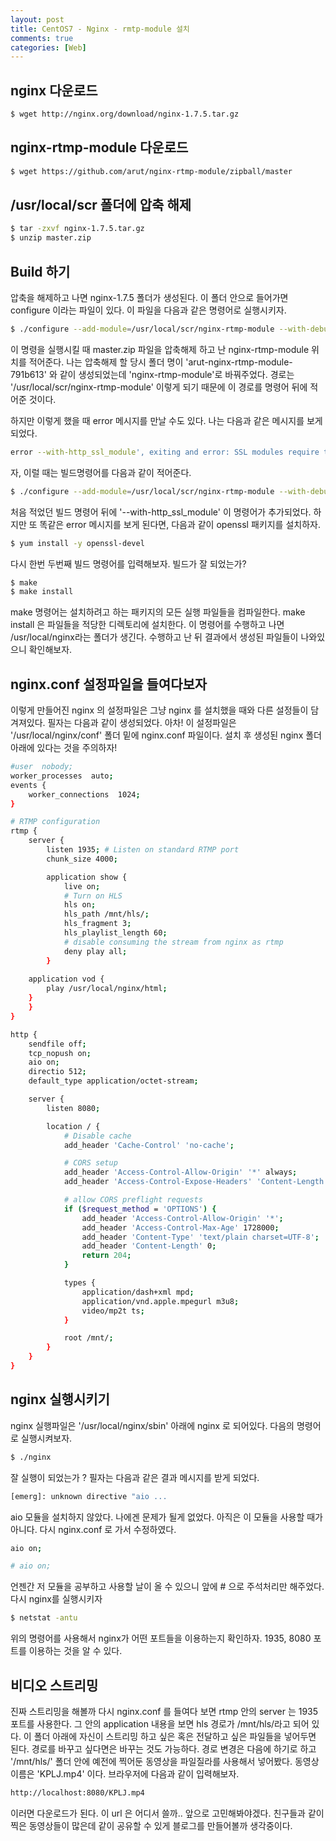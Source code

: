 ```yaml
---
layout: post
title: CentOS7 - Nginx - rmtp-module 설치
comments: true
categories: [Web]
---
```


##  nginx 다운로드

~~~bash
$ wget http://nginx.org/download/nginx-1.7.5.tar.gz
~~~

## nginx-rtmp-module 다운로드

~~~bash
$ wget https://github.com/arut/nginx-rtmp-module/zipball/master
~~~

## /usr/local/scr 폴더에 압축 해제

~~~bash
$ tar -zxvf nginx-1.7.5.tar.gz
$ unzip master.zip
~~~

## Build 하기 

압축을 해제하고 나면 nginx-1.7.5 폴더가 생성된다. 이 폴더 안으로 들어가면 configure 이라는 파일이 있다. 이 파일을 다음과 같은 명령어로 실행시키자.

~~~bash
$ ./configure --add-module=/usr/local/scr/nginx-rtmp-module --with-debug
~~~

이 명령을 실행시킬 때 master.zip 파일을 압축해제 하고 난 nginx-rtmp-module 위치를 적어준다. 나는 압축해제 할 당시 폴더 명이 'arut-nginx-rtmp-module-791b613' 와 같이 생성되었는데 'nginx-rtmp-module'로 바꿔주었다. 경로는 '/usr/local/scr/nginx-rtmp-module' 이렇게 되기 때문에 이 경로를 명령어 뒤에 적어준 것이다.

하지만 이렇게 했을 때 error 메시지를 만날 수도 있다. 
나는 다음과 같은 메시지를 보게 되었다.

~~~bash
error --with-http_ssl_module', exiting and error: SSL modules require the OpenSSL
~~~

자, 이럴 때는 빌드명령어를 다음과 같이 적어준다.

~~~bash
$ ./configure --add-module=/usr/local/scr/nginx-rtmp-module --with-debug --with-http_ssl_module
~~~

처음 적었던 빌드 명령어 뒤에 '--with-http_ssl_module' 이 명령어가 추가되었다. 하지만 또 똑같은 error 메시지를 보게 된다면, 다음과 같이 openssl 패키지를 설치하자.

~~~bash
$ yum install -y openssl-devel
~~~

다시 한번 두번째 빌드 명령어를 입력해보자. 빌드가 잘 되었는가? 

~~~bash
$ make
$ make install
~~~

make 명령어는 설치하려고 하는 패키지의 모든 실행 파일들을 컴파일한다.
make install 은 파일들을 적당한 디렉토리에 설치한다.
이 명령어를 수행하고 나면 /usr/local/nginx라는 폴더가 생긴다. 수행하고 난 뒤 결과에서 생성된 파일들이 나와있으니 확인해보자.


## nginx.conf 설정파일을 들여다보자

이렇게 만들어진 nginx 의 설정파일은 그냥 nginx 를 설치했을 때와 다른 설정들이 담겨져있다. 필자는 다음과 같이 생성되었다. 
아차! 이 설정파일은 '/usr/local/nginx/conf' 폴더 밑에 nginx.conf 파일이다. 설치 후 생성된 nginx 폴더 아래에 있다는 것을 주의하자!

~~~bash
#user  nobody;
worker_processes  auto;
events {
    worker_connections  1024;
}

# RTMP configuration
rtmp {
    server {
        listen 1935; # Listen on standard RTMP port
        chunk_size 4000;

        application show {
            live on;
            # Turn on HLS
            hls on;
            hls_path /mnt/hls/;
            hls_fragment 3;
            hls_playlist_length 60;
            # disable consuming the stream from nginx as rtmp
            deny play all;
        }
	
	application vod {
		play /usr/local/nginx/html;
	}
    }
}

http {
    sendfile off;
    tcp_nopush on;
    aio on;
    directio 512;
    default_type application/octet-stream;

    server {
        listen 8080;

        location / {
            # Disable cache
            add_header 'Cache-Control' 'no-cache';

            # CORS setup
            add_header 'Access-Control-Allow-Origin' '*' always;
            add_header 'Access-Control-Expose-Headers' 'Content-Length';

            # allow CORS preflight requests
            if ($request_method = 'OPTIONS') {
                add_header 'Access-Control-Allow-Origin' '*';
                add_header 'Access-Control-Max-Age' 1728000;
                add_header 'Content-Type' 'text/plain charset=UTF-8';
                add_header 'Content-Length' 0;
                return 204;
            }

            types {
                application/dash+xml mpd;
                application/vnd.apple.mpegurl m3u8;
                video/mp2t ts;
            }

            root /mnt/;
        }
    }
}
~~~
## nginx 실행시키기

nginx 실행파일은 '/usr/local/nginx/sbin' 아래에 nginx 로 되어있다. 다음의 명령어로 실행시켜보자.

~~~bash
$ ./nginx
~~~

잘 실행이 되었는가 ? 필자는 다음과 같은 결과 메시지를 받게 되었다.

~~~bash
[emerg]: unknown directive "aio ...
~~~

aio 모듈을 설치하지 않았다. 나에겐 문제가 될게 없었다. 아직은 이 모듈을 사용할 때가 아니다.  다시 nginx.conf 로 가서 수정하였다. 

~~~bash
aio on;
~~~

~~~bash
# aio on;
~~~

언젠간 저 모듈을 공부하고 사용할 날이 올 수 있으니 앞에 # 으로 주석처리만 해주었다.
다시 nginx를 실행시키자

~~~bash
$ netstat -antu
~~~

위의 명령어를 사용해서 nginx가 어떤 포트들을 이용하는지 확인하자.
1935, 8080 포트를 이용하는 것을 알 수 있다.

## 비디오 스트리밍
진짜 스트리밍을 해볼까
다시 nginx.conf 를 들여다 보면 rtmp 안의 server 는 1935 포트를 사용한다. 그 안의 application 내용을 보면 hls 경로가 /mnt/hls/라고 되어 있다. 이 폴더 아래에 자신이 스트리밍 하고 싶은 혹은 전달하고 싶은 파일들을 넣어두면 된다. 경로를 바꾸고 싶다면은 바꾸는 것도 가능하다.
경로 변경은 다음에 하기로 하고 '/mnt/hls/' 폴더 안에 예전에 찍어둔 동영상을 파일질라를 사용해서 넣어봤다. 동영상 이름은 'KPLJ.mp4' 이다. 
브라우저에 다음과 같이 입력해보자.

~~~bash
http://localhost:8080/KPLJ.mp4
~~~

이러면 다운로드가 된다.
이 url 은 어디서 쓸까..
앞으로 고민해봐야겠다. 친구들과 같이 찍은 동영상들이 많은데 같이 공유할 수 있게 블로그를 만들어볼까 생각중이다. 
